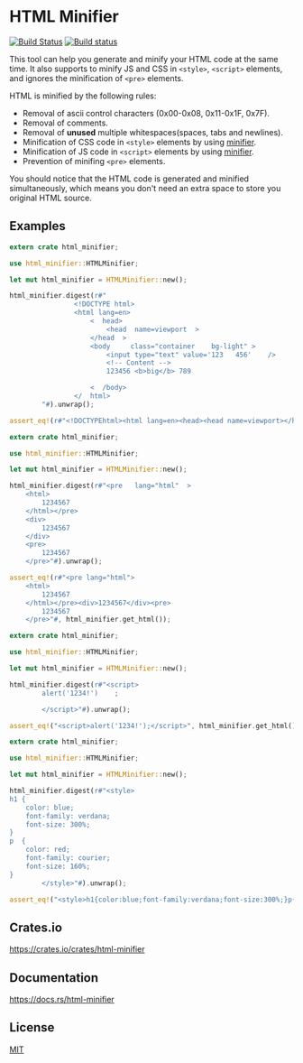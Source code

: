 HTML Minifier
====================

[![Build Status](https://travis-ci.org/magiclen/html-minifier.svg?branch=master)](https://travis-ci.org/magiclen/html-minifier)
[![Build status](https://ci.appveyor.com/api/projects/status/9r8m3r4dwxtl57e5/branch/master?svg=true)](https://ci.appveyor.com/project/magiclen/html-minifier/branch/master)

This tool can help you generate and minify your HTML code at the same time. It also supports to minify JS and CSS in `<style>`, `<script>` elements, and ignores the minification of `<pre>` elements.

HTML is minified by the following rules:

* Removal of ascii control characters (0x00-0x08, 0x11-0x1F, 0x7F).
* Removal of comments.
* Removal of **unused** multiple whitespaces(spaces, tabs and newlines).
* Minification of CSS code in `<style>` elements by using [minifier](https://crates.io/crates/minifier).
* Minification of JS code in `<script>` elements by using [minifier](https://crates.io/crates/minifier).
* Prevention of minifing `<pre>` elements.

You should notice that the HTML code is generated and minified simultaneously, which means you don't need an extra space to store you original HTML source.
 
## Examples


```rust
extern crate html_minifier;

use html_minifier::HTMLMinifier;

let mut html_minifier = HTMLMinifier::new();

html_minifier.digest(r#"
                <!DOCTYPE html>
                <html lang=en>
                    <  head>
                        <head  name=viewport  >
                    </head  >
                    <body     class="container    bg-light" >
                        <input type="text" value='123   456'    />
                        <!-- Content -->
                        123456 <b>big</b> 789

                    <  /body>
                </  html>
        "#).unwrap();

assert_eq!(r#"<!DOCTYPEhtml><html lang=en><head><head name=viewport></head><body class="container bg-light"><input type="text" value='123   456'/>123456 <b>big</b> 789</body></html>"#, html_minifier.get_html());
```

```rust
extern crate html_minifier;

use html_minifier::HTMLMinifier;

let mut html_minifier = HTMLMinifier::new();

html_minifier.digest(r#"<pre   lang="html"  >
    <html>
        1234567
    </html></pre>
    <div>
        1234567
    </div>
    <pre>
        1234567
    </pre>"#).unwrap();

assert_eq!(r#"<pre lang="html">
    <html>
        1234567
    </html></pre><div>1234567</div><pre>
        1234567
    </pre>"#, html_minifier.get_html());
```

```rust
extern crate html_minifier;

use html_minifier::HTMLMinifier;

let mut html_minifier = HTMLMinifier::new();

html_minifier.digest(r#"<script>
        alert('1234!')    ;

        </script>"#).unwrap();

assert_eq!("<script>alert('1234!');</script>", html_minifier.get_html());
```

```rust
extern crate html_minifier;

use html_minifier::HTMLMinifier;

let mut html_minifier = HTMLMinifier::new();

html_minifier.digest(r#"<style>
h1 {
    color: blue;
    font-family: verdana;
    font-size: 300%;
}
p  {
    color: red;
    font-family: courier;
    font-size: 160%;
}
        </style>"#).unwrap();

assert_eq!("<style>h1{color:blue;font-family:verdana;font-size:300%;}p{color:red;font-family:courier;font-size:160%;}</style>", html_minifier.get_html());
```

## Crates.io

https://crates.io/crates/html-minifier

## Documentation

https://docs.rs/html-minifier

## License

[MIT](LICENSE)